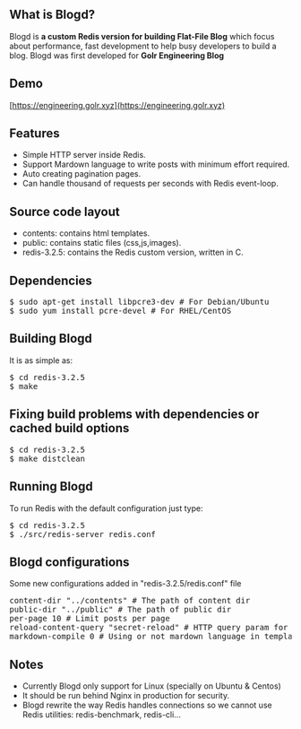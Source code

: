 What is Blogd?
-------------
Blogd is **a custom Redis version for building Flat-File Blog** which focus about performance, fast development to help busy developers to build a blog.
Blogd was first developed for **Golr Engineering Blog** 

Demo
-------------
[https://engineering.golr.xyz](https://engineering.golr.xyz)

Features
-------------
* Simple HTTP server inside Redis.
* Support Mardown language to write posts with minimum effort required.
* Auto creating pagination pages.
* Can handle thousand of requests per seconds with Redis event-loop.

Source code layout
-------------
* contents: contains html templates.
* public: contains static files (css,js,images).
* redis-3.2.5: contains the Redis custom version, written in C.

Dependencies
-------------
<pre>
$ sudo apt-get install libpcre3-dev # For Debian/Ubuntu
$ sudo yum install pcre-devel # For RHEL/CentOS
</pre>

Building Blogd
-------------
It is as simple as:
<pre>
$ cd redis-3.2.5
$ make
</pre>

Fixing build problems with dependencies or cached build options
---------
<pre>
$ cd redis-3.2.5
$ make distclean
</pre>

Running Blogd
-------------
To run Redis with the default configuration just type:
<pre>
$ cd redis-3.2.5
$ ./src/redis-server redis.conf
</pre>

Blogd configurations
--------------------
Some new configurations added in "redis-3.2.5/redis.conf" file
<pre>
content-dir "../contents" # The path of content dir
public-dir "../public" # The path of public dir
per-page 10 # Limit posts per page
reload-content-query "secret-reload" # HTTP query param for reloading content (ex: http://blogd.local/?secret-reload=1)
markdown-compile 0 # Using or not mardown language in templates
</pre>

Notes
-------------
* Currently Blogd only support for Linux (specially on Ubuntu & Centos)
* It should be run behind Nginx in production for security.
* Blogd rewrite the way Redis handles connections so we cannot use Redis utilities: 
redis-benchmark, redis-cli...
